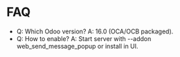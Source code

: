 # FAQ

- Q: Which Odoo version? A: 16.0 (OCA/OCB packaged).
- Q: How to enable? A: Start server with --addon web_send_message_popup or install in UI.
